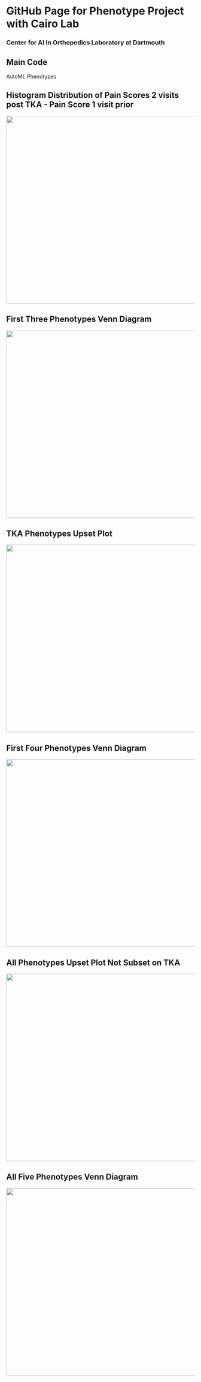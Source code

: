 # GitHub Page for Phenotype Project with Cairo Lab 
### Center for AI In Orthopedics Laboratory at Dartmouth 

## Main Code
AutoML Phenotypes 

## Histogram Distribution of Pain Scores 2 visits post TKA - Pain Score 1 visit prior 
<img src="https://github.com/franceskoback/TKA_Phenotypes/blob/main/images/histogram_scores.jpg" width="550" height="500">

## First Three Phenotypes Venn Diagram
<img src="https://github.com/franceskoback/TKA_Phenotypes/blob/main/images/3_phenotypes.jpg" width="550" height="500">

## TKA Phenotypes Upset Plot
<img src="https://github.com/franceskoback/TKA_Phenotypes/blob/main/images/TKAs_phenotypes.jpg" width="900" height="500">

## First Four Phenotypes Venn Diagram
<img src="https://github.com/franceskoback/TKA_Phenotypes/blob/main/images/4_phenotypes.jpg" width="550" height="500">

## All Phenotypes Upset Plot Not Subset on TKA 
<img src="https://github.com/franceskoback/TKA_Phenotypes/blob/main/images/phenotypes_upset.jpg" width="1000" height="500">

## All Five Phenotypes Venn Diagram
<img src="https://github.com/franceskoback/TKA_Phenotypes/blob/main/images/5_phenotypes.jpg" width="550" height="500">




